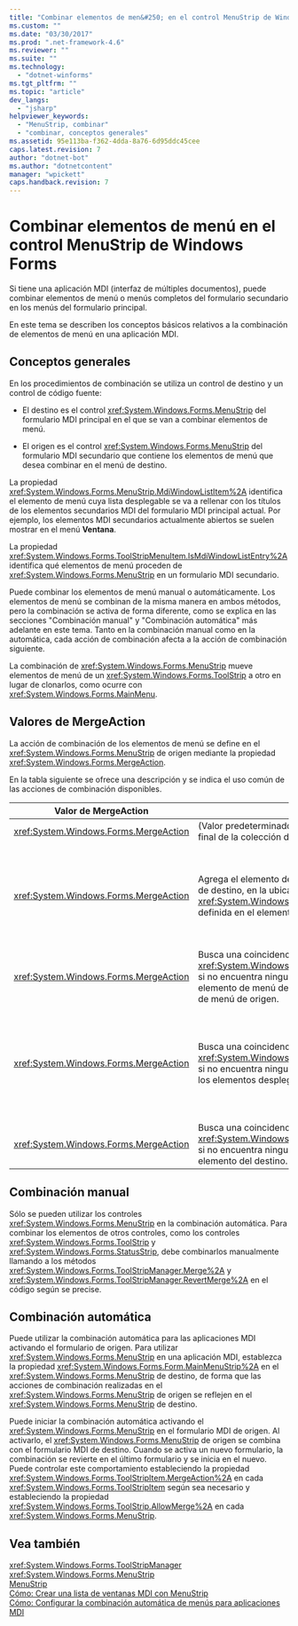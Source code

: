 ```yaml
---
title: "Combinar elementos de men&#250; en el control MenuStrip de Windows Forms | Microsoft Docs"
ms.custom: ""
ms.date: "03/30/2017"
ms.prod: ".net-framework-4.6"
ms.reviewer: ""
ms.suite: ""
ms.technology: 
  - "dotnet-winforms"
ms.tgt_pltfrm: ""
ms.topic: "article"
dev_langs: 
  - "jsharp"
helpviewer_keywords: 
  - "MenuStrip, combinar"
  - "combinar, conceptos generales"
ms.assetid: 95e113ba-f362-4dda-8a76-6d95ddc45cee
caps.latest.revision: 7
author: "dotnet-bot"
ms.author: "dotnetcontent"
manager: "wpickett"
caps.handback.revision: 7
---
```

# Combinar elementos de men&#250; en el control MenuStrip de Windows Forms
Si tiene una aplicación MDI \(interfaz de múltiples documentos\), puede combinar elementos de menú o menús completos del formulario secundario en los menús del formulario principal.  
  
 En este tema se describen los conceptos básicos relativos a la combinación de elementos de menú en una aplicación MDI.  
  
## Conceptos generales  
 En los procedimientos de combinación se utiliza un control de destino y un control de código fuente:  
  
-   El destino es el control <xref:System.Windows.Forms.MenuStrip> del formulario MDI principal en el que se van a combinar elementos de menú.  
  
-   El origen es el control <xref:System.Windows.Forms.MenuStrip> del formulario MDI secundario que contiene los elementos de menú que desea combinar en el menú de destino.  
  
 La propiedad <xref:System.Windows.Forms.MenuStrip.MdiWindowListItem%2A> identifica el elemento de menú cuya lista desplegable se va a rellenar con los títulos de los elementos secundarios MDI del formulario MDI principal actual.  Por ejemplo, los elementos MDI secundarios actualmente abiertos se suelen mostrar en el menú **Ventana**.  
  
 La propiedad <xref:System.Windows.Forms.ToolStripMenuItem.IsMdiWindowListEntry%2A> identifica qué elementos de menú proceden de <xref:System.Windows.Forms.MenuStrip> en un formulario MDI secundario.  
  
 Puede combinar los elementos de menú manual o automáticamente.  Los elementos de menú se combinan de la misma manera en ambos métodos, pero la combinación se activa de forma diferente, como se explica en las secciones "Combinación manual" y "Combinación automática" más adelante en este tema.  Tanto en la combinación manual como en la automática, cada acción de combinación afecta a la acción de combinación siguiente.  
  
 La combinación de <xref:System.Windows.Forms.MenuStrip> mueve elementos de menú de un <xref:System.Windows.Forms.ToolStrip> a otro en lugar de clonarlos, como ocurre con <xref:System.Windows.Forms.MainMenu>.  
  
## Valores de MergeAction  
 La acción de combinación de los elementos de menú se define en el <xref:System.Windows.Forms.MenuStrip> de origen mediante la propiedad <xref:System.Windows.Forms.MergeAction>.  
  
 En la tabla siguiente se ofrece una descripción y se indica el uso común de las acciones de combinación disponibles.  
  
|Valor de MergeAction|Descripción|Uso típico|  
|--------------------------|-----------------|----------------|  
|<xref:System.Windows.Forms.MergeAction>|\(Valor predeterminado\) Agrega el elemento de origen al final de la colección del elemento de destino.|Agregar elementos de menú al final del menú cuando se activa alguna parte del programa.|  
|<xref:System.Windows.Forms.MergeAction>|Agrega el elemento de origen a la colección del elemento de destino, en la ubicación especificada por la propiedad <xref:System.Windows.Forms.ToolStripItem.MergeIndex%2A> definida en el elemento de origen.|Agregar elementos de menú a la parte central o al principio del menú cuando se activa alguna parte del programa.<br /><br /> Si el valor de <xref:System.Windows.Forms.ToolStripItem.MergeIndex%2A> es el mismo para ambos elementos de menú, se agregan en orden inverso.  Establezca correctamente <xref:System.Windows.Forms.ToolStripItem.MergeIndex%2A> para mantener el orden original.|  
|<xref:System.Windows.Forms.MergeAction>|Busca una coincidencia de texto o el valor de <xref:System.Windows.Forms.ToolStripItem.MergeIndex%2A> si no encuentra ninguna y, a continuación, reemplaza el elemento de menú de destino coincidente con el elemento de menú de origen.|Reemplazar un elemento de menú de destino con un elemento de menú de origen del mismo nombre que hace algo diferente.|  
|<xref:System.Windows.Forms.MergeAction>|Busca una coincidencia de texto o utiliza el valor de <xref:System.Windows.Forms.ToolStripItem.MergeIndex%2A> si no encuentra ninguna, y, a continuación, agrega todos los elementos desplegables del origen al destino.|Compilar una estructura de menús que inserta o agrega elementos de menú a un submenú, o quitar elementos de menú de un submenú.  Por ejemplo, puede agregar un elemento de menú de un menú secundario MDI a un menú principal <xref:System.Windows.Forms.MenuStrip> **Guardar como**.<br /><br /> <xref:System.Windows.Forms.MergeAction> permite navegar por la estructura de menús sin realizar ninguna acción.  Proporciona un modo de evaluar los elementos siguientes.|  
|<xref:System.Windows.Forms.MergeAction>|Busca una coincidencia de texto o utiliza el valor de <xref:System.Windows.Forms.ToolStripItem.MergeIndex%2A> si no encuentra ninguna, y, a continuación, quita el elemento del destino.|Quitar un elemento de menú del <xref:System.Windows.Forms.MenuStrip> de destino.|  
  
## Combinación manual  
 Sólo se pueden utilizar los controles <xref:System.Windows.Forms.MenuStrip> en la combinación automática.  Para combinar los elementos de otros controles, como los controles <xref:System.Windows.Forms.ToolStrip> y <xref:System.Windows.Forms.StatusStrip>, debe combinarlos manualmente llamando a los métodos <xref:System.Windows.Forms.ToolStripManager.Merge%2A> y <xref:System.Windows.Forms.ToolStripManager.RevertMerge%2A> en el código según se precise.  
  
## Combinación automática  
 Puede utilizar la combinación automática para las aplicaciones MDI activando el formulario de origen.  Para utilizar <xref:System.Windows.Forms.MenuStrip> en una aplicación MDI, establezca la propiedad <xref:System.Windows.Forms.Form.MainMenuStrip%2A> en el <xref:System.Windows.Forms.MenuStrip> de destino, de forma que las acciones de combinación realizadas en el <xref:System.Windows.Forms.MenuStrip> de origen se reflejen en el <xref:System.Windows.Forms.MenuStrip> de destino.  
  
 Puede iniciar la combinación automática activando el <xref:System.Windows.Forms.MenuStrip> en el formulario MDI de origen.  Al activarlo, el <xref:System.Windows.Forms.MenuStrip> de origen se combina con el formulario MDI de destino.  Cuando se activa un nuevo formulario, la combinación se revierte en el último formulario y se inicia en el nuevo.  Puede controlar este comportamiento estableciendo la propiedad <xref:System.Windows.Forms.ToolStripItem.MergeAction%2A> en cada <xref:System.Windows.Forms.ToolStripItem> según sea necesario y estableciendo la propiedad <xref:System.Windows.Forms.ToolStrip.AllowMerge%2A> en cada <xref:System.Windows.Forms.MenuStrip>.  
  
## Vea también  
 <xref:System.Windows.Forms.ToolStripManager>   
 <xref:System.Windows.Forms.MenuStrip>   
 [MenuStrip](../../../../docs/framework/winforms/controls/menustrip-control-windows-forms.md)   
 [Cómo: Crear una lista de ventanas MDI con MenuStrip](../../../../docs/framework/winforms/controls/how-to-create-an-mdi-window-list-with-menustrip-windows-forms.md)   
 [Cómo: Configurar la combinación automática de menús para aplicaciones MDI](../../../../docs/framework/winforms/controls/how-to-set-up-automatic-menu-merging-for-mdi-applications.md)